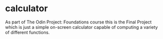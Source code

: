 # calculator
As part of The Odin Project: Foundations course this is the Final Project which is just a simple on-screen calculator capable of computing a variety of different functions.
